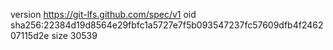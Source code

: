 version https://git-lfs.github.com/spec/v1
oid sha256:22384d19d8564e29fbfc1a5727e7f5b093547237fc57609dfb4f246207115d2e
size 30539
